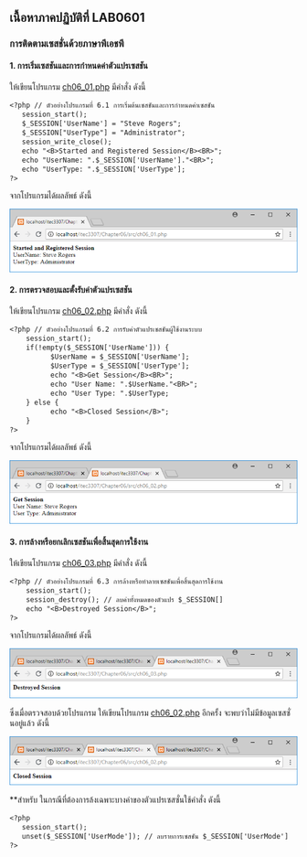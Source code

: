 ## เนื้อหาภาคปฏิบัติที่ LAB0601
### การติดตามเซสชั่นด้วยภาษาพีเอชพี
#### 1. การเริ่มเซสชันและการกำหนดค่าตัวแปรเซสชัน

ให้เขียนโปรแกรม [ch06_01.php](src/ch06_01.php) มีคำสั่ง ดังนี้

```
<?php // ตัวอย่างโปรแกรมที่ 6.1 การเริ่มต้นเซสชันและการกำหนดค่าเซสชัน
   session_start();
   $_SESSION['UserName'] = "Steve Rogers";
   $_SESSION["UserType"] = "Administrator";
   session_write_close();
   echo "<B>Started and Registered Session</B><BR>";
   echo "UserName: ".$_SESSION['UserName']."<BR>";
   echo "UserType: ".$_SESSION['UserType'];
?>
```

จากโปรแกรมได้ผลลัพธ์ ดังนี้

<img src=output/ch06_01.png>

#### 2. การตรวจสอบและตั้งรับค่าตัวแปรเซสชัน

ให้เขียนโปรแกรม [ch06_02.php](src/ch06_02.php) มีคำสั่ง ดังนี้

```
<?php // ตัวอย่างโปรแกรมที่ 6.2 การรับค่าตัวแปรเซสชันผู้ใช้งานระบบ
    session_start();
    if(!empty($_SESSION['UserName'])) {
          $UserName = $_SESSION['UserName'];
          $UserType = $_SESSION['UserType'];
          echo "<B>Get Session</B><BR>";
          echo "User Name: ".$UserName."<BR>";
          echo "User Type: ".$UserType;
    } else {
          echo "<B>Closed Session</B>";
    }
?>
```

จากโปรแกรมได้ผลลัพธ์ ดังนี้

<img src=output/ch06_02.png>

#### 3. การล้างหรือยกเลิกเซสชันเพื่อสิ้นสุดการใช้งาน

ให้เขียนโปรแกรม [ch06_03.php](src/ch06_03.php) มีคำสั่ง ดังนี้

```
<?php // ตัวอย่างโปรแกรมที่ 6.3 การล้างหรือทำลายเซสชันเพื่อสิ้นสุดการใช้งาน
    session_start();
    session_destroy(); // ลบค่าทั้งหมดของตัวแปร $_SESSION[] 
    echo "<B>Destroyed Session</B>";
?>
```

จากโปรแกรมได้ผลลัพธ์ ดังนี้

<img src=output/ch06_03.png>

ซึ่งเมื่อตรวจสอบด้วยโปรแกรม ให้เขียนโปรแกรม [ch06_02.php](src/ch06_02.php) อีกครั้ง จะพบว่าไม่มีข้อมูลเซสซั่นอยู่แล้ว ดังนี้

<img src=output/ch06_03_1.png>


**สำหรับ ในกรณีที่ต้องการล้งเฉพาะบางค่าของตัวแปรเซสซั่นใช้คำสั่ง ดังนี้


```
<?php
   session_start();
   unset($_SESSION['UserMode']); // ลบรายการเซสชัน $_SESSION['UserMode']
?>
```
